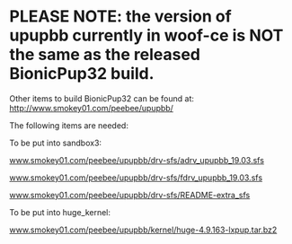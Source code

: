 PLEASE NOTE: the version of upupbb currently in woof-ce is NOT the same as the released BionicPup32 build.
==========================================================================================================

Other items to build BionicPup32 can be found at: http://www.smokey01.com/peebee/upupbb/

The following items are needed:

To be put into sandbox3:

www.smokey01.com/peebee/upupbb/drv-sfs/adrv_upupbb_19.03.sfs

www.smokey01.com/peebee/upupbb/drv-sfs/fdrv_upupbb_19.03.sfs

www.smokey01.com/peebee/upupbb/drv-sfs/README-extra_sfs

To be put into huge_kernel:

www.smokey01.com/peebee/upupbb/kernel/huge-4.9.163-lxpup.tar.bz2
